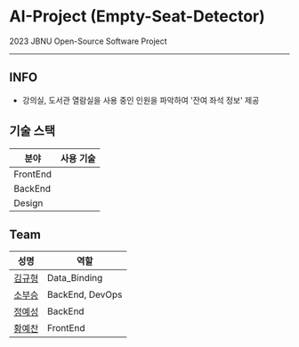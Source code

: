 # AI-Project (Empty-Seat-Detector)
2023 JBNU Open-Source Software Project

---

## INFO
* 강의실, 도서관 열람실을 사용 중인 인원을 파악하여 '잔여 좌석 정보' 제공

## 기술 스택
|분야|사용 기술|
|---|---|
|FrontEnd| |
|BackEnd| |
|Design| |

## Team
|성명|역할|
|---|---|
|[김규형](https://github.com/)|Data_Binding|
|[소부승](https://github.com/bootkorea)|BackEnd, DevOps|
|[정예성](https://github.com/)|BackEnd|
|[황예찬](https://github.com/)|FrontEnd|

